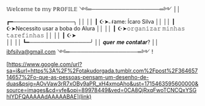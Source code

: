 𝕎𝕖𝕝𝕔𝕠𝕞𝕖 𝕥𝕠 𝕞𝕪 ℙℝ𝕆𝔽𝕀𝕃𝔼
༺═──────────────────═༻
││ ┏━────────────────╮
││
││ ┃ ☪➤𝒩ame: Ícaro Silva
││
││ ┃ ☪➤Necessito usar a boba do Alura
││
││ ┃ ☪➤𝚘𝚛𝚐𝚊𝚗𝚒𝚣𝚊𝚛 𝚖𝚒𝚗𝚑𝚊𝚜 𝚝𝚊𝚛𝚎𝚏𝚒𝚗𝚑𝚊𝚜
││
││ ┃ ☪➤  
││ 
││ ┗━────────────────╯
││  𝒒𝒖𝒆𝒓 𝒎𝒆 𝒄𝒐𝒏𝒕𝒂𝒕𝒂𝒓?
││  ibfsilva@gmail.com
༺═──────────────────═༻
![https://www.google.com/url?sa=i&url=https%3A%2F%2Fotakudorgada.tumblr.com%2Fpost%2F36465714657%2Fo-que-as-pessoas-pensam-um-desenho-de-duas&psig=AOvVaw3rR7xOBy9aPR_xH4xmoAho&ust=1715463595600000&source=images&cd=vfe&opi=89978449&ved=0CA8QjRxqFwoTCNCQxYSGhIYDFQAAAAAdAAAAABAE](link)
